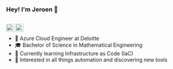 ### Hey! I'm Jeroen 👋


[<img align="left" alt="codeSTACKr | LinkedIn" width="22px" src="https://cdn.jsdelivr.net/npm/simple-icons@5.7.0/icons/linkedin.svg" />][linkedin]
[<img align="left" alt="codeSTACKr.com" width="22px" src="https://cdn.jsdelivr.net/npm/simple-icons@5.7.0/icons/hugo.svg" />][website]
---
<br />

- 💼 Azure Cloud Engineer at Deloitte
- 🎓 Bachelor of Science in Mathematical Engineering
- 🌱 Currently learning Infrastructure as Code (IaC)
- 🧐 Interested in all things automation and discovering new tools

<!---
**Languages and Tools:**

<code><img width="26px" src="https://raw.githubusercontent.com/github/explore/80688e429a7d4ef2fca1e82350fe8e3517d3494d/topics/visual-studio-code/visual-studio-code.png"></code>
<code><img width="26px" src="https://raw.githubusercontent.com/github/explore/5602ee10dc97f83a3bbe860e50fe657c8f6a7ec7/topics/azure/azure.png"></code>
<code><img width="26px" src="https://raw.githubusercontent.com/github/explore/5602ee10dc97f83a3bbe860e50fe657c8f6a7ec7/topics/sql-server/sql-server.png"></code>
<code><img width="26px" src="https://raw.githubusercontent.com/github/explore/5602ee10dc97f83a3bbe860e50fe657c8f6a7ec7/topics/powershell/powershell.png"></code>

Nothing to see here.. ;)
--->
[linkedin]: https://linkedin.com/in/jeroen-trimbach
[website]: https://jeroentrimbach.com
